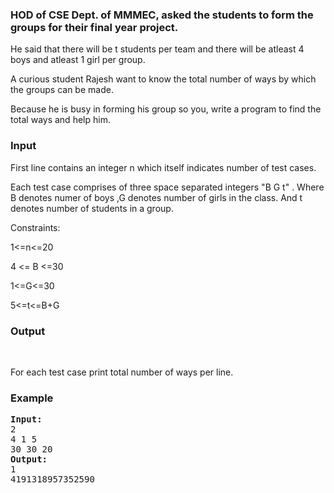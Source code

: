 <h3>HOD of CSE Dept. of MMMEC, asked the students to form the groups for their final year project.</h3>
<p>He said that there will be t students per team and there will be atleast 4 boys and atleast 1 girl per group.</p>
<p>A curious student Rajesh want to know the total number of ways by which the groups can be made.</p>
<p>Because he is busy in forming his group so you, write a program to find the total ways and help him.</p>
<h3>Input</h3>
<p>First line contains an integer n which itself indicates number of test cases.</p>
<p>Each test case comprises of three space separated integers "B G t" . Where B denotes numer of boys ,G denotes number of girls in the class. And t denotes number of students in a group.</p>
<p>Constraints:</p>
<p>1&lt;=n&lt;=20</p>
<p>4 &lt;= B &lt;=30</p>
<p>1&lt;=G&lt;=30</p>
<p>5&lt;=t&lt;=B+G</p>
<h3>Output</h3>
<p>&nbsp;</p>
<p>For each test case print total number of ways per line.</p>
<h3>Example</h3>
<pre><strong>Input:</strong><br>2<br>4 1 5<br>30 30 20<br><strong>Output:</strong><br>1<br>4191318957352590<br></pre>
